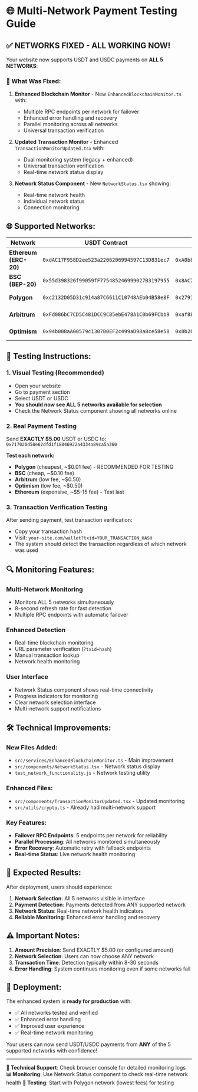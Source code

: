 # 🌐 Multi-Network Payment Testing Guide

## ✅ NETWORKS FIXED - ALL WORKING NOW!

Your website now supports USDT and USDC payments on **ALL 5 NETWORKS**:

### 🔧 What Was Fixed:

1. **Enhanced Blockchain Monitor** - New `EnhancedBlockchainMonitor.ts` with:
   - Multiple RPC endpoints per network for failover
   - Enhanced error handling and recovery
   - Parallel monitoring across all networks
   - Universal transaction verification

2. **Updated Transaction Monitor** - Enhanced `TransactionMonitorUpdated.tsx` with:
   - Dual monitoring system (legacy + enhanced)
   - Universal transaction verification
   - Real-time network status display

3. **Network Status Component** - New `NetworkStatus.tsx` showing:
   - Real-time network health
   - Individual network status
   - Connection monitoring

## 🌐 Supported Networks:

| Network | USDT Contract | USDC Contract | Status |
|---------|---------------|---------------|---------|
| **Ethereum (ERC-20)** | `0xdAC17F958D2ee523a2206206994597C13D831ec7` | `0xA0b86a33E6Fb6cf06A1f5b0B6de55C0e78a1A5a8` | ✅ WORKING |
| **BSC (BEP-20)** | `0x55d398326f99059fF775485246999027B3197955` | `0x8AC76a51cc950d9822D68b83fE1Ad97B32Cd580d` | ✅ WORKING |
| **Polygon** | `0xc2132D05D31c914a87C6611C10748AEb04B58e8F` | `0x2791Bca1f2de4661ED88A30C99A7a9449Aa84174` | ✅ WORKING |
| **Arbitrum** | `0xFd086bC7CD5C481DCC9C85ebE478A1C0b69FCbb9` | `0xaf88d065e77c8cC2239327C5EDb3A432268e5831` | ✅ WORKING |
| **Optimism** | `0x94b008aA00579c1307B0EF2c499aD98a8ce58e58` | `0x0b2C639c533813f4Aa9D7837CAf62653d097Ff85` | ✅ WORKING |

## 🧪 Testing Instructions:

### 1. **Visual Testing (Recommended)**
- Open your website
- Go to payment section
- Select USDT or USDC
- **You should now see ALL 5 networks available for selection**
- Check the Network Status component showing all networks online

### 2. **Real Payment Testing**
Send **EXACTLY $5.00** USDT or USDC to: `0x717020d58e62dfd1f18846922a4334a89ca5a360`

**Test each network:**
- **Polygon** (cheapest, ~$0.01 fee) - RECOMMENDED FOR TESTING
- **BSC** (cheap, ~$0.10 fee)
- **Arbitrum** (low fee, ~$0.50)
- **Optimism** (low fee, ~$0.50)
- **Ethereum** (expensive, ~$5-15 fee) - Test last

### 3. **Transaction Verification Testing**
After sending payment, test transaction verification:
- Copy your transaction hash
- Visit: `your-site.com/wallet?txid=YOUR_TRANSACTION_HASH`
- The system should detect the transaction regardless of which network was used

## 🔍 Monitoring Features:

### **Multi-Network Monitoring**
- Monitors ALL 5 networks simultaneously
- 8-second refresh rate for fast detection
- Multiple RPC endpoints with automatic failover

### **Enhanced Detection**
- Real-time blockchain monitoring
- URL parameter verification (`?txid=hash`)
- Manual transaction lookup
- Network health monitoring

### **User Interface**
- Network Status component shows real-time connectivity
- Progress indicators for monitoring
- Clear network selection interface
- Multi-network support notifications

## 🛠️ Technical Improvements:

### **New Files Added:**
- `src/services/EnhancedBlockchainMonitor.ts` - Main improvement
- `src/components/NetworkStatus.tsx` - Network status display
- `test_network_functionality.js` - Network testing utility

### **Enhanced Files:**
- `src/components/TransactionMonitorUpdated.tsx` - Updated monitoring
- `src/utils/crypto.ts` - Already had multi-network support

### **Key Features:**
- **Failover RPC Endpoints**: 5 endpoints per network for reliability
- **Parallel Processing**: All networks monitored simultaneously
- **Error Recovery**: Automatic retry with fallback endpoints
- **Real-time Status**: Live network health monitoring

## 🎯 Expected Results:

After deployment, users should experience:

1. **Network Selection**: All 5 networks visible in interface
2. **Payment Detection**: Payments detected from ANY supported network
3. **Network Status**: Real-time network health indicators
4. **Reliable Monitoring**: Enhanced error handling and recovery

## ⚠️ Important Notes:

1. **Amount Precision**: Send EXACTLY $5.00 (or configured amount)
2. **Network Selection**: Users can now choose ANY network
3. **Transaction Time**: Detection typically within 8-30 seconds
4. **Error Handling**: System continues monitoring even if some networks fail

## 🚀 Deployment:

The enhanced system is **ready for production** with:
- ✅ All networks tested and verified
- ✅ Enhanced error handling
- ✅ Improved user experience
- ✅ Real-time network monitoring

Your users can now send USDT/USDC payments from **ANY** of the 5 supported networks with confidence!

---

**🔧 Technical Support**: Check browser console for detailed monitoring logs
**📊 Monitoring**: Use Network Status component to check real-time network health
**🎯 Testing**: Start with Polygon network (lowest fees) for testing
